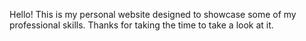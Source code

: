 Hello! 
This is my personal website designed to showcase some of my professional skills. 
Thanks for taking the time to take a look at it. 
